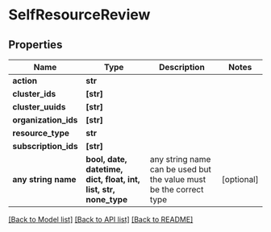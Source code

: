 # SelfResourceReview


## Properties
Name | Type | Description | Notes
------------ | ------------- | ------------- | -------------
**action** | **str** |  | 
**cluster_ids** | **[str]** |  | 
**cluster_uuids** | **[str]** |  | 
**organization_ids** | **[str]** |  | 
**resource_type** | **str** |  | 
**subscription_ids** | **[str]** |  | 
**any string name** | **bool, date, datetime, dict, float, int, list, str, none_type** | any string name can be used but the value must be the correct type | [optional]

[[Back to Model list]](../README.md#documentation-for-models) [[Back to API list]](../README.md#documentation-for-api-endpoints) [[Back to README]](../README.md)


